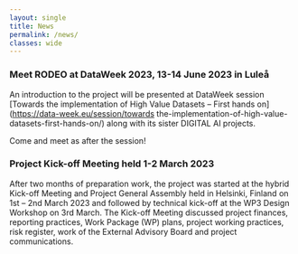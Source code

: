 ```yaml
---
layout: single
title: News
permalink: /news/
classes: wide
---
```


### Meet RODEO at DataWeek 2023, 13-14 June 2023 in Luleå

An introduction to the project will be presented at DataWeek session [Towards the implementation of High Value Datasets – First hands on](https://data-week.eu/session/towards
the-implementation-of-high-value-datasets-first-hands-on/) along with its sister DIGITAL AI projects.

Come and meet as after the session!

### Project Kick-off Meeting held 1-2 March 2023

After two months of preparation work, the project was started at the hybrid Kick-off Meeting and Project General Assembly held in Helsinki, Finland on 1st – 2nd March 2023 and
followed by technical kick-off at the WP3 Design Workshop on 3rd March. The Kick-off Meeting discussed project finances, reporting practices, Work Package (WP) plans, project
working practices, risk register, work of the External Advisory Board and project communications.




